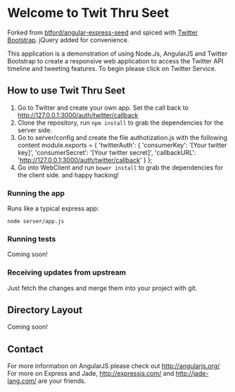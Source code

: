 # Welcome to Twit Thru Seet
Forked from [btford/angular-express-seed](https://github.com/btford/angular-express-seed) and spiced with [Twitter Bootstrap](https://github.com/twitter/bootstrap). jQuery added for convenience.

This application is a demonstration of using Node.Js, AngularJS and Twitter Bootstrap to create a responsive web application to access the Twitter API timeline and tweeting features. To begin please click on Twitter Service.

## How to use Twit Thru Seet

1. Go to Twitter and create your own app. Set the call back to http://127.0.0.1:3000/auth/twitter/callback
2. Clone the repository, run `npm install` to grab the dependencies for the server side.
3. Go to server/config and create the file authotization.js with the following content
    module.exports = {
    'twitterAuth': {
        'consumerKey': '[Your twitter key]',
        'consumerSecret': '[Your twitter secret]',
        'callbackURL': 'http://127.0.0.1:3000/auth/twitter/callback'
    }
};
4. Go into WebClient and run `bower install` to grab the dependencies for the client side.
and happy hacking!

### Running the app

Runs like a typical express app:

    node server/app.js

### Running tests

Coming soon!

### Receiving updates from upstream

Just fetch the changes and merge them into your project with git.


## Directory Layout
    
Coming soon!

## Contact

For more information on AngularJS please check out http://angularjs.org/
For more on Express and Jade, http://expressjs.com/ and http://jade-lang.com/ are
your friends.
